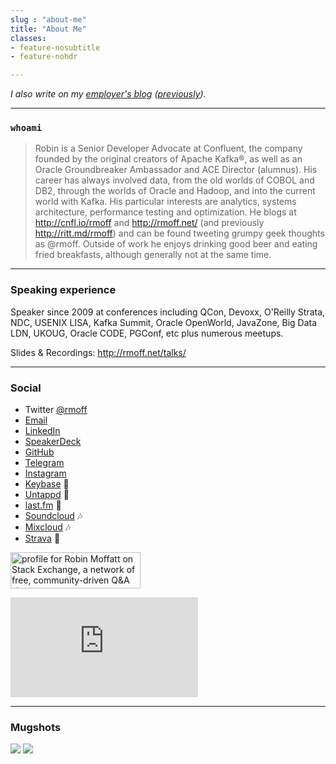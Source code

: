 ```yaml
---
slug : "about-me"
title: "About Me"
classes:
- feature-nosubtitle
- feature-nohdr

---
```


_I also write on my [employer's blog](https://www.confluent.io/blog/author/robin/) ([previously](http://ritt.md/rmoff))._

---

### `whoami`

> Robin is a Senior Developer Advocate at Confluent, the company founded by the original creators of Apache Kafka®, as well as an Oracle Groundbreaker Ambassador and ACE Director (alumnus). His career has always involved data, from the old worlds of COBOL and DB2, through the worlds of Oracle and Hadoop, and into the current world with Kafka. His particular interests are analytics, systems architecture, performance testing and optimization. He blogs at http://cnfl.io/rmoff and http://rmoff.net/ (and previously http://ritt.md/rmoff) and can be found tweeting grumpy geek thoughts as @rmoff. Outside of work he enjoys drinking good beer and eating fried breakfasts, although generally not at the same time.

--- 

### Speaking experience

Speaker since 2009 at conferences including QCon, Devoxx, O'Reilly Strata, NDC, USENIX LISA, Kafka Summit, Oracle OpenWorld, JavaZone, Big Data LDN, UKOUG, Oracle CODE, PGConf, etc plus numerous meetups.

Slides & Recordings: http://rmoff.net/talks/

---

### Social

* Twitter [@rmoff](https://twitter.com/rmoff/)
* [Email](mailto:robin@rmoff.net)
* [LinkedIn](https://www.linkedin.com/in/robinmoffatt)
* [SpeakerDeck](https://speakerdeck.com/rmoff)
* [GitHub](https://github.com/rmoff)
* [Telegram](https://t.me/rmoff)
* [Instagram](https://www.instagram.com/rnmoffatt/)
* [Keybase](https://keybase.io/rmoff/) 🔑
* [Untappd](https://untappd.com/user/rmoff) 🍻
* [last.fm](http://www.last.fm/user/themoff) 🎵
* [Soundcloud](https://soundcloud.com/rmoff) 🎶
* [Mixcloud](https://www.mixcloud.com/rmoff/) 🎶
* [Strava](https://www.strava.com/athletes/10250052/) 🏃


<a href="https://stackexchange.com/users/142729/robin-moffatt"><img src="https://stackexchange.com/users/flair/142729.png" width="208" height="58" alt="profile for Robin Moffatt on Stack Exchange, a network of free, community-driven Q&amp;A sites" title="profile for Robin Moffatt on Stack Exchange, a network of free, community-driven Q&amp;A sites" /></a>

<iframe height='160' width='300' frameborder='0' allowtransparency='true' scrolling='no' src='https://www.strava.com/athletes/10250052/activity-summary/0fbe8f47b3fae6b562f6c9fba66b4d66492c0805'></iframe>

---

### Mugshots

![](/images/2018/05/ksldn18-01.jpg)
![](/images/2018/05/robin-moffatt-600px.jpg)
